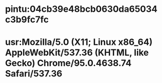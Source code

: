  # pintu:04cb39e48bcb0630da65034c3b9fc7fc
# usr:Mozilla/5.0 (X11; Linux x86_64) AppleWebKit/537.36 (KHTML, like Gecko) Chrome/95.0.4638.74 Safari/537.36
